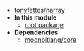 - [tonyfettes/narray](tonyfettes/narray/)
- **In this module**
  - [root package](tonyfettes/narray/members)
- **Dependencies**
  - [moonbitlang/core](moonbitlang/core/)